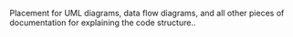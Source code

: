 Placement for UML diagrams, data flow diagrams, and all other pieces of documentation for explaining the code structure..